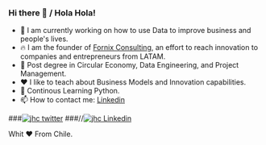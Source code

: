 ### Hi there 👋 / Hola Hola!

- 🔭 I am currently working on how to use Data to improve business and people's lives.
- 🔥 I am the founder of [Fornix Consulting](https://fornix.cl), an effort to reach innovation to companies and entrepreneurs from LATAM.
- 🌱 Post degree in Circular Economy, Data Engineering, and Project Management.
- ❤️ I like to teach about Business Models and Innovation capabilities.
- 🐍 Continous Learning Python.
- 📫 How to contact me: [Linkedin](www.linkedin.com/in/alvaronicolas)

###[![jhc twitter](https://img.shields.io/badge/Twitter-@alvaronicolas-00aced.svg?style=for-the-badge&logo=twitter)](https://twitter.com/alvaronicolas)
###//[![jhc Linkedin](https://img.shields.io/badge/Linkedin-@alvaronicolas-00aced.svg?style=for-the-badge&logo=Linkedin)](https://www.linkedin.com/in/alvaronicolas/)

Whit ❤️ From Chile.
